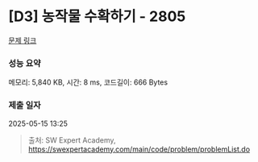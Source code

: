 # [D3] 농작물 수확하기 - 2805 

[문제 링크](https://swexpertacademy.com/main/code/problem/problemDetail.do?contestProbId=AV7GLXqKAWYDFAXB) 

### 성능 요약

메모리: 5,840 KB, 시간: 8 ms, 코드길이: 666 Bytes

### 제출 일자

2025-05-15 13:25



> 출처: SW Expert Academy, https://swexpertacademy.com/main/code/problem/problemList.do